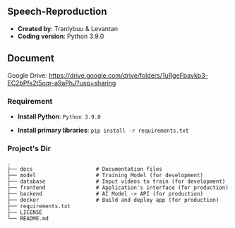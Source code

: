 ## Speech-Reproduction

- **Created by**: Tranlybuu & Levantan
- **Coding version**: Python 3.9.0

## Document

Google Drive: https://drive.google.com/drive/folders/1uRgeFbavkb3-EC2bPfs2t5oqr-a9aPhJ?usp=sharing

### Requirement

- **Install Python**: `Python 3.9.0`

- **Install primary libraries**: ```pip install -r requirements.txt```

### Project's Dir
    .
    ├── docs                    # Documentation files
    ├── model                   # Training Model (for development)
    ├── database                # Input videos to train (for development)
    ├── frontend                # Application's interface (for production)
    ├── backend                 # AI Model -> API (for production)
    ├── docker                  # Build and deploy app (for production)
    ├── requirements.txt
    ├── LICENSE
    └── README.md

